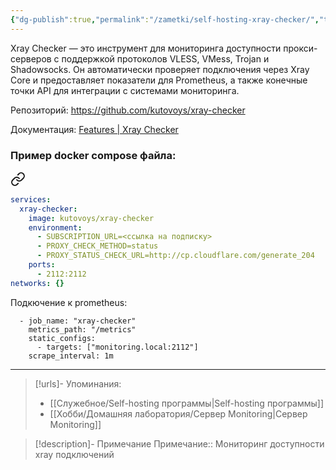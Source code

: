 ```yaml
---
{"dg-publish":true,"permalink":"/zametki/self-hosting-xray-checker/","tags":[""],"created":"2025-04-20 22:14","updated":"2025-04-20T22:24:15+03:00"}
---
```


Xray Checker — это инструмент для мониторинга доступности прокси-серверов с поддержкой протоколов VLESS, VMess, Trojan и Shadowsocks. Он автоматически проверяет подключения через Xray Core и предоставляет показатели для Prometheus, а также конечные точки API для интеграции с системами мониторинга.

Репозиторий: https://github.com/kutovoys/xray-checker

Документация: [Features \| Xray Checker](https://xray-checker.kutovoy.dev/intro/features/)
### Пример docker compose файла:

<div class="transclusion internal-embed is-loaded"><a class="markdown-embed-link" href="/docker-compose/xray-checker/" aria-label="Open link"><svg xmlns="http://www.w3.org/2000/svg" width="24" height="24" viewBox="0 0 24 24" fill="none" stroke="currentColor" stroke-width="2" stroke-linecap="round" stroke-linejoin="round" class="svg-icon lucide-link"><path d="M10 13a5 5 0 0 0 7.54.54l3-3a5 5 0 0 0-7.07-7.07l-1.72 1.71"></path><path d="M14 11a5 5 0 0 0-7.54-.54l-3 3a5 5 0 0 0 7.07 7.07l1.71-1.71"></path></svg></a><div class="markdown-embed">




```yaml
services:
  xray-checker:
    image: kutovoys/xray-checker
    environment:
      - SUBSCRIPTION_URL=<ссылка на подписку>
      - PROXY_CHECK_METHOD=status
      - PROXY_STATUS_CHECK_URL=http://cp.cloudflare.com/generate_204
    ports:
      - 2112:2112
networks: {}
```


</div></div>


Подкючение к prometheus:
```
  - job_name: "xray-checker"
    metrics_path: "/metrics"
    static_configs:
      - targets: ["monitoring.local:2112"]
    scrape_interval: 1m
```

---
> [!urls]- Упоминания:
> - [[Служебное/Self-hosting программы\|Self-hosting программы]]
 > - [[Хобби/Домашняя лаборатория/Сервер Monitoring\|Сервер Monitoring]]

> [!description]- Примечание
> Примечание:: Мониторинг доступности xray подключений
